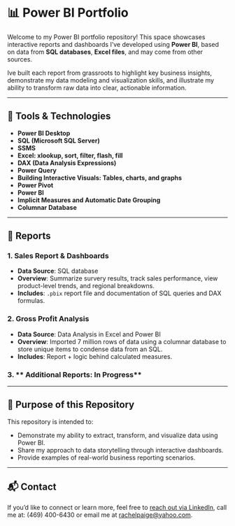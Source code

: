 # 📊 Power BI Portfolio

Welcome to my Power BI portfolio repository! This space showcases interactive reports and dashboards I’ve developed using **Power BI**, based on data from **SQL databases**, **Excel files**, and may come from other sources.

Ive built each report from grassroots to highlight key business insights, demonstrate my data modeling and visualization skills, and illustrate my ability to transform raw data into clear, actionable information.

---

## 🔧 Tools & Technologies
- **Power BI Desktop**
- **SQL (Microsoft SQL Server)** 
- **SSMS** 
- **Excel: xlookup, sort, filter, flash, fill**
- **DAX (Data Analysis Expressions)**
- **Power Query**
- **Building Interactive Visuals: Tables, charts, and graphs**
- **Power Pivot**
- **Power BI**
- **Implicit Measures and Automatic Date Grouping**
- **Columnar Database** 

---

## 📁 Reports

### 1. **Sales Report & Dashboards**
- **Data Source**: SQL database
- **Overview**: Summarize survery results, track sales performance, view product-level trends, and regional breakdowns.
- **Includes**: `.pbix` report file and documentation of SQL queries and DAX formulas.

### 2. **Gross Profit Analysis**
- **Data Source**:  Data Analysis in Excel and Power BI
- **Overview**: Imported 7 million rows of data using a columnar database to store unique items to condense data from an SQL.
- **Includes**: Report + logic behind calculated measures.

### 3. ** Additional Reports: In Progress**


---

## 📌 Purpose of this Repository
This repository is intended to:
- Demonstrate my ability to extract, transform, and visualize data using Power BI.
- Share my approach to data storytelling through interactive dashboards.
- Provide examples of real-world business reporting scenarios.

---

## 📬 Contact

If you’d like to connect or learn more, feel free to [reach out via LinkedIn]([linkedin.com/in/rachel-p-339803204](https://www.linkedin.com/feed/)), call me at: (469) 400-6430 or email me at rachelpaige@yahoo.com.
